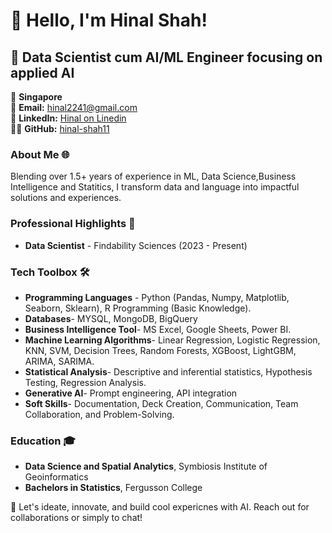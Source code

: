 # 👋 Hello, I'm Hinal Shah!

## 🚀 Data Scientist cum AI/ML Engineer focusing on applied AI

📍 **Singapore**  
📧 **Email:** [hinal2241@gmail.com](mailto:hinal2241@gmail.com)  
🔗 **LinkedIn:** [Hinal on Linedin](https://in.linkedin.com/in/hinal-shah-771231183)  
👨‍💻 **GitHub:** [hinal-shah11](https://github.com/hinal-shah11)


### About Me 🌐
Blending over 1.5+ years of experience in ML, Data Science,Business Intelligence and Statitics, I transform data and language into impactful solutions and experiences.


### Professional Highlights 🌟
- **Data Scientist** - Findability Sciences (2023 - Present)

### Tech Toolbox 🛠️
- **Programming Languages** - Python (Pandas, Numpy, Matplotlib, Seaborn, Sklearn), R Programming (Basic Knowledge).
- **Databases**- MYSQL, MongoDB, BigQuery
- **Business Intelligence Tool**- MS Excel, Google Sheets, Power BI.
- **Machine Learning Algorithms**- Linear Regression, Logistic Regression, KNN, SVM, Decision Trees, Random Forests,
XGBoost, LightGBM, ARIMA, SARIMA.
- **Statistical Analysis**- Descriptive and inferential statistics, Hypothesis Testing, Regression Analysis.
- **Generative AI**- Prompt engineering, API integration
- **Soft Skills**- Documentation, Deck Creation, Communication, Team Collaboration, and Problem-Solving.


### Education 🎓
- **Data Science and Spatial Analytics**, Symbiosis Institute of Geoinformatics
- **Bachelors in Statistics**, Fergusson College


🔗 Let's ideate, innovate, and build cool expericnes with AI. Reach out for collaborations or simply to chat!

